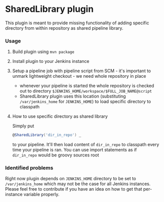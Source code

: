 # SharedLibrary plugin

This plugin is meant to provide missing functionality of adding
specific directory from within repository as shared pipeline
library.

### Usage

1. Build plugin using `mvn package`
2. Install plugin to your Jenkins instance
3. Setup a pipeline job with pipeline script from SCM - it's
important to unmark lightweight checkout - we need whole
repository in place
    * whenever your pipeline is started the whole repository is
    checked out to directory `$JENKINS_HOME/workspace/$FULL_JOB_NAME@script`
    * SharedLibrary plugin uses this location (substituting 
    `/var/jenkins_home` for `JENKINS_HOME`) to load specific directory
    to classpath
4. How to use specific directory as shared library
    
    Simply put 
    ```groovy
    @SharedLibrary('dir_in_repo') _
    ```
    to your pipeline. It'll then load content of `dir_in_repo`
    to classpath every time your pipeline is ran.
    You can use import statements as if `dir_in_repo` would
    be groovy sources root
    
### Identified problems

Right now plugin depends on `JENKINS_HOME` directory to be set to
`/var/jenkins_home` which may not be the case for all Jenkins
instances. Please feel free to contribute if you have an idea
on how to get that per-instance variable properly.